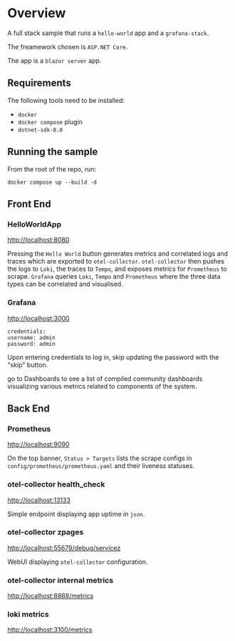 # Overview

A full stack sample that runs a `hello-world` app and a `grafana-stack`.

The freamework chosen is `ASP.NET Core`.

The app is a `blazor server` app.

## Requirements

The following tools need to be installed:

- `docker`
- `docker compose` plugin
- `dotnet-sdk-8.0`

## Running the sample

From the root of the repo, run:

    docker compose up --build -d

## Front End

### HelloWorldApp
<http://localhost:8080>

Pressing the `Hello World` button generates metrics and correlated logs and traces which are exported to `otel-collector`.
`otel-collector` then pushes the logs to `Loki`, the traces to `Tempo`, and exposes metrics for `Prometheus` to scrape.
`Grafana` queries `Loki`, `Tempo` and `Prometheus` where the three data types can be correlated and visualised.

### Grafana
<http://localhost:3000>

    credentials:
    username: admin
    password: admin

Upon entering credentials to log in, skip updating the password with the "skip" button.

go to Dashboards to see a list of compiled community dashboards visualizing various metrics related to components of the system.

## Back End

### Prometheus
<http://localhost:9090>

On the top banner, `Status > Targets` lists the scrape configs in `config/prometheus/prometheus.yaml` and their liveness statuses.

### otel-collector health_check
<http://localhost:13133>

Simple endpoint displaying app uptime in `json`.

### otel-collector zpages
<http://localhost:55679/debug/servicez>

WebUI displaying `otel-collector` configuration.

### otel-collector internal metrics
<http://localhost:8888/metrics>

### loki metrics
<http://localhost:3100/metrics>
